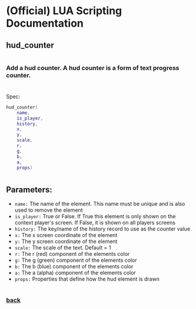 
# (Official) LUA Scripting Documentation

## hud_counter
#
### Add a hud counter. A hud counter is a form of text progress counter.
#
Spec:
```lua
hud_counter(
	name,
	is_player,
	history,
	x,
	y,
	scale,
	r,
	g,
	b,
	a,
	props)
```
#
## Parameters:
- `name:` The name of the element. This name must be unique and is also used to remove the element
- `is_player:` True or False. If True this element is only shown on the context player's screen. If False, it is shown on all players screens
- `history:` The key/name of the history record to use as the counter value
- `x:` The x screen coordinate of the element
- `y:` The y screen coordinate of the element
- `scale:` The scale of the text. Default = 1
- `r:` The r (red) component of the elements color
- `g:` The g (green) component of the elements color
- `b:` The b (blue) component of the elements color
- `a:` The a (alpha) component of the elements color
- `props:` Properties that define how the hud element is drawn
#
### [back](../hud)

